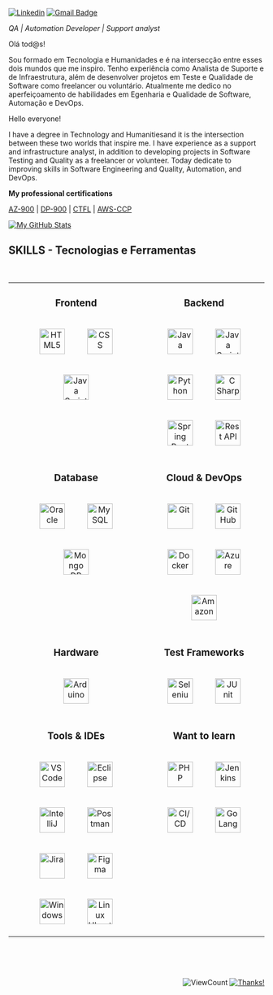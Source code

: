 [![Linkedin](https://img.shields.io/badge/-Linkedin-2867B2?style=flat-square&logo=Linkedin&logoColor=white)](https://www.linkedin.com/in/joaopaulomoreiracarvalho/)
[![Gmail Badge](https://img.shields.io/badge/Gmail-2867B2?style=flat-square&logo=Gmail&logoColor=white&link=mailto:joaopaulomoreira.oak@gmail.com)](mailto:joaopaulomoreira.oak@gmail.com)
<!-- [![Twitter](https://img.shields.io/badge/-Twitter-1DA1F2?style=flat-square&logo=Twitter&logoColor=white)](https://twitter.com/rcmoutinho)-->


*QA | Automation Developer | Support analyst*

Olá tod@s!

Sou formado em Tecnologia e Humanidades e é na intersecção entre esses dois mundos que me inspiro.  Tenho experiência como Analista de Suporte e de Infraestrutura, além de desenvolver projetos em Teste e Qualidade de Software como freelancer ou voluntário. Atualmente me dedico no aperfeiçoamento de habilidades em Egenharia e Qualidade de Software, Automação e DevOps.

Hello everyone!

I have a degree in Technology and Humanitiesand it is the intersection between these two worlds that inspire me. I have experience as a support and infrastructure analyst, in addition to developing projects in Software Testing and Quality as a freelancer or volunteer. Today dedicate to improving skills in Software Engineering and Quality, Automation, and DevOps.

**My professional certifications**

[AZ-900](https://www.credly.com/badges/eff54f2e-c7f4-412a-84ef-168010694e16) | [DP-900](https://www.credly.com/badges/7284c9a1-0fee-4962-818c-ae48b700b4ed) | [CTFL](https://bstqb.org.br/b9/) | [AWS-CCP](https://www.credly.com/badges/62abb1ba-4cb1-4507-81e2-9584b64170df)

[![My GitHub Stats](https://github-readme-stats.vercel.app/api?username=joaopaulomoreira&show_icons=true&bg_color=ffffff&line_height=20&hide_border=true&hide_title=true&text_color=7BA08C&icon_color=2E4036&title_color=5F836F)](https://github.com/joaopaulomoreira/)

##

## SKILLS - Tecnologias e Ferramentas

<br>

<table>

<tr align="center">
<td align="center" valign="top">

### Frontend

<img style="margin: 20px" src="https://user-images.githubusercontent.com/25181517/192158954-f88b5814-d510-4564-b285-dff7d6400dad.png" alt="HTML5" title="HTML5" height="50" />
<img style="margin: 20px" src="https://user-images.githubusercontent.com/25181517/183898674-75a4a1b1-f960-4ea9-abcb-637170a00a75.png" alt="CSS" title="CSS" height="50" />
<img style="margin: 20px" src="https://user-images.githubusercontent.com/25181517/117447155-6a868a00-af3d-11eb-9cfe-245df15c9f3f.png" alt="Java Script" title="JS" height="50" />
</td>
<td align="center" valign="top">

### Backend

<img style="margin: 20px" src="https://user-images.githubusercontent.com/25181517/117201156-9a724800-adec-11eb-9a9d-3cd0f67da4bc.png" alt="Java" title="Java" height="50" /> 
<img style="margin: 20px" src="https://user-images.githubusercontent.com/25181517/117447155-6a868a00-af3d-11eb-9cfe-245df15c9f3f.png" alt="Java Script" title="JS" height="50" />
  <img style="margin: 20px" src="https://user-images.githubusercontent.com/25181517/183423507-c056a6f9-1ba8-4312-a350-19bcbc5a8697.png" alt="Python" title="Python" height="50" />
<img style="margin: 20px" src="https://user-images.githubusercontent.com/25181517/121405384-444d7300-c95d-11eb-959f-913020d3bf90.png" alt="C Sharp" title="C#" height="50" />
<img style="margin: 20px" src="https://user-images.githubusercontent.com/25181517/183891303-41f257f8-6b3d-487c-aa56-c497b880d0fb.png" alt="Spring Boot" title="Spring Boot" height="50" />
<img style="margin: 20px" src="https://user-images.githubusercontent.com/25181517/192107858-fe19f043-c502-4009-8c47-476fc89718ad.png" alt="Rest API" title="Rest API" height="50" />

</td>
</tr>

<tr align="center">
<td align="center" valign="top">

### Database


<!--SQL Server-->
<img style="margin: 20px" src="https://user-images.githubusercontent.com/25181517/117208736-bdedc080-adf5-11eb-912f-61c7d43705f6.png" alt="Oracle" title="Oracle" height="50" />
<img style="margin: 20px" src="https://user-images.githubusercontent.com/25181517/183896128-ec99105a-ec1a-4d85-b08b-1aa1620b2046.png" alt="My SQL" title="My SQL" height="50" />
<img style="margin: 20px" src="https://user-images.githubusercontent.com/25181517/182884177-d48a8579-2cd0-447a-b9a6-ffc7cb02560e.png" alt="Mongo DB" title="Mongo DB" height="50" />
</td>
<td align="center" valign="top">

### Cloud & DevOps

<img style="margin: 20px" src="https://user-images.githubusercontent.com/25181517/192108372-f71d70ac-7ae6-4c0d-8395-51d8870c2ef0.png" alt="Git" title="Git" height="50" />
<img style="margin: 20px" src="https://user-images.githubusercontent.com/25181517/192108374-8da61ba1-99ec-41d7-80b8-fb2f7c0a4948.png" alt="Git Hub" title="Git Hub" height="50" />
<img style="margin: 20px" src="https://user-images.githubusercontent.com/25181517/117207330-263ba280-adf4-11eb-9b97-0ac5b40bc3be.png" alt="Docker" title="Docker" height="50" />
<img style="margin: 20px" src="https://user-images.githubusercontent.com/25181517/183911544-95ad6ba7-09bf-4040-ac44-0adafedb9616.png" alt="Azure" title="Azure" height="50" />
<img style="margin: 20px" src="https://user-images.githubusercontent.com/25181517/183896132-54262f2e-6d98-41e3-8888-e40ab5a17326.png" alt="Amazon" title="Amazon" height="50" />

</td>
</tr>

<tr align="center">
<td align="center" valign="top">

### Hardware

<img style="margin: 20px" src="https://profilinator.rishav.dev/skills-assets/arduino.png" alt="Arduino" title="Arduino" height="50" />

</td>
<td align="center" valign="top">

### Test Frameworks

 
<!--Robot framework-->
<img style="margin: 20px" src="https://user-images.githubusercontent.com/25181517/184103699-d1b83c07-2d83-4d99-9a1e-83bd89e08117.png" alt="Selenium" title="Selenium" height="50" />
<img style="margin: 20px" src="https://user-images.githubusercontent.com/25181517/117533873-484d4480-afef-11eb-9fad-67c8605e3592.png" alt="JUnit" title="JUnit" height="50" />

</td>
</tr>

<tr align="center">
<td align="center" valign="top">

### Tools & IDEs

<img style="margin: 20px" src="https://user-images.githubusercontent.com/25181517/192108891-d86b6220-e232-423a-bf5f-90903e6887c3.png" alt="VS Code" title="VS Code" height="50" />
<img style="margin: 20px" src="https://user-images.githubusercontent.com/25181517/192108892-6e9b5cdf-4e35-4a70-ad9a-801a93a07c1c.png" alt="Eclipse" title="Eclipse" height="50" />
<img style="margin: 20px" src="https://user-images.githubusercontent.com/25181517/192108890-200809d1-439c-4e23-90d3-b090cf9a4eea.png" alt="IntelliJ" title="IntelliJ" height="50" />
<img style="margin: 20px" src="https://user-images.githubusercontent.com/25181517/192109061-e138ca71-337c-4019-8d42-4792fdaa7128.png" alt="Postman" title="Postman" height="50" />
<img style="margin: 20px" src="https://user-images.githubusercontent.com/25181517/183912952-83784e94-629d-4c34-a961-ae2ae795b662.png" alt="Jira" title="Jira" height="50" />
<img style="margin: 20px" src="https://user-images.githubusercontent.com/25181517/189715289-df3ee512-6eca-463f-a0f4-c10d94a06b2f.png" alt="Figma" title="Figma" height="50" />
<img style="margin: 20px" src="https://user-images.githubusercontent.com/25181517/186884150-05e9ff6d-340e-4802-9533-2c3f02363ee3.png" alt="Windows" title="Windows" height="50" />
<img style="margin: 20px" src="https://user-images.githubusercontent.com/25181517/186884153-99edc188-e4aa-4c84-91b0-e2df260ebc33.png" alt="Linux Ubuntu" title="Linux Ubuntu" height="50" />

</td>
<td align="center" valign="top">

### Want to learn

<!--Cypress-->
<!--Chi-->
<!--Mocha-->
<img style="margin: 20px" src="https://user-images.githubusercontent.com/25181517/183570228-6a040b9f-3ddf-47a2-a201-743121dac664.png" alt="PHP" title="PHP" height="50" />
<img style="margin: 20px" src="https://user-images.githubusercontent.com/25181517/179090274-733373ef-3b59-4f28-9ecb-244bea700932.png" alt="Jenkins" title="Jenkins" height="50" />
<img style="margin: 20px" src="https://user-images.githubusercontent.com/25181517/183868728-b2e11072-00a5-47e2-8a4e-4ebbb2b8c554.png" alt="CI/CD" title="CI/CD" height="50" />
<img style="margin: 20px" src="https://user-images.githubusercontent.com/25181517/192149581-88194d20-1a37-4be8-8801-5dc0017ffbbe.png" alt="Go Lang" title="Go Lang" height="50" />

</td>
</tr>
</table>

<br/>


<br>
<br>
  
<div align="right">
  
![ViewCount](https://views.whatilearened.today/views/github/joaopaulomoreira/joaopaulomoreira.svg) [![Thanks!](https://img.shields.io/badge/Thanks%20for%20visiting-!-1EAEDB.svg)](https://joaopaulomoreira.github.io/joaopaulomoreira/)
</div>

